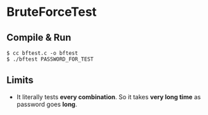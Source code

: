 # BruteForceTest

## Compile & Run
```
$ cc bftest.c -o bftest
$ ./bftest PASSWORD_FOR_TEST
```

## Limits
* It literally tests **every combination**. So it takes **very long time** as password goes **long**.
